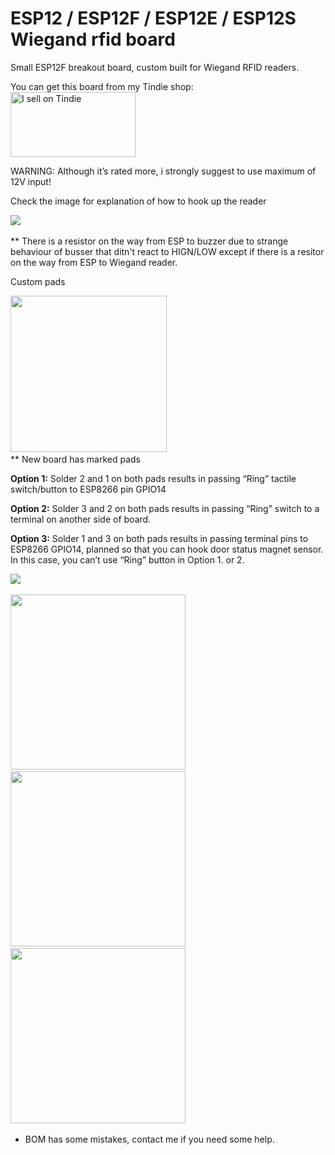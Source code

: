 # ESP12 / ESP12F / ESP12E / ESP12S Wiegand rfid board

Small ESP12F breakout board, custom built for Wiegand RFID readers.

You can get this board from my Tindie shop:<br>
<a href="https://www.tindie.com/stores/nardev/?ref=offsite_badges&utm_source=sellers_nardev&utm_medium=badges&utm_campaign=badge_large">
<img src="https://d2ss6ovg47m0r5.cloudfront.net/badges/tindie-larges.png" alt="I sell on Tindie" width="200" height="104">
</a>


WARNING: Although it’s rated more, i strongly suggest to use maximum of 12V input!

Check the image for explanation of how to hook up the reader

<img src="https://raw.githubusercontent.com/nardev/esp-rfid-wiegand-board/master/images/esp-rfid-wiegand-board.png" width="" />&nbsp;&nbsp;

** There is a resistor on the way from ESP to buzzer due to strange behaviour of busser that ditn't react to HIGN/LOW except if there is a resitor on the way from ESP to Wiegand reader.

Custom pads

<img src="https://raw.githubusercontent.com/nardev/esp-rfid-wiegand-board/master/images/esp-wiegand-rfid-05.jpg" width="250" />&nbsp;&nbsp;
<br>
** New board has marked pads

**Option 1:**
Solder 2 and 1 on both pads results in passing “Ring” tactile switch/button to ESP8266 pin GPIO14

**Option 2:**
Solder 3 and 2 on both pads results in passing “Ring” switch to a terminal on  another side of board.

**Option 3:**
Solder 1 and 3 on both pads results in passing terminal pins to ESP8266 GPIO14, planned so that you can hook door status magnet sensor. In this case, you can’t use “Ring” button in Option 1. or 2.


<img src="https://raw.githubusercontent.com/nardev/esp-rfid-wiegand-board/master/images/esp-wiegand-rfid-04.jpg" width="" />&nbsp;&nbsp;

<img src="https://raw.githubusercontent.com/nardev/esp-rfid-wiegand-board/master/images/esp-wiegand-rfid-03.jpg" width="280" />&nbsp;&nbsp;
<img src="https://raw.githubusercontent.com/nardev/esp-rfid-wiegand-board/master/images/esp-wiegand-rfid-02.jpg" width="280" />&nbsp;&nbsp;
<img src="https://raw.githubusercontent.com/nardev/esp-rfid-wiegand-board/master/images/esp-wiegand-rfid-01.jpg" width="280" />&nbsp;&nbsp;

* BOM has some mistakes, contact me if you need some help.
